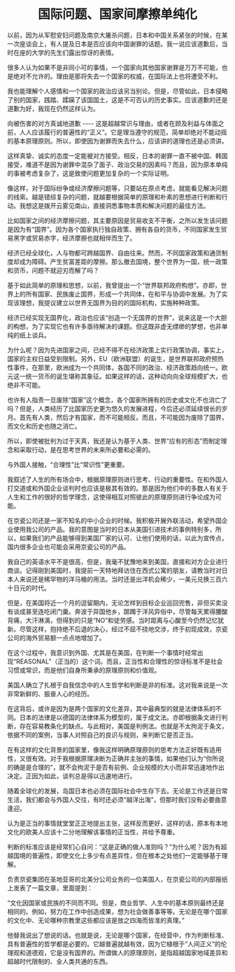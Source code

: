 <h1 align=center>国际问题、国家间摩擦单纯化</h1>

以前，因为从军慰安妇问题及南京大屠杀问题，日本和中国关系紧张的时候，在某一次座谈会上，有人提及日本是否应该向中国谢罪的话题。我一说应该道歉后，当时在座的大学的先生们露出惊讶的表情。

很多人认为如果不是非同小可的事情，一个国家向其他国家谢罪是万万不可能，也是绝对不允许的。理由是那将失去一个国家的权威，在国际法上也将遭受不利。

我也能理解个人感情和一个国家的政治应该另当别论。但是，尽管如此，日本侵略了别的国家，践踏、蹂躏了该国国土，这是不可否认的历史事实。应该道歉的还是道歉为好，我现在仍然这样认为。

向被伤害的对方真诚地道歉 ---- 这是超越常识与理由，或者在顾及利益与体面之前，人人应该履行的普遍性的“正义”。它是理当遵守的规范，简单却绝对不能动摇的基本原理原则。所以，即使因为谢罪而失去什么，应该讲的道理也还是必须讲。

这样真挚、诚实的态度一定能被对方接受。相反，日本的谢罪一直不被中国、韩国接受，难道不是因为谢罪中混杂了面子、政治交易的因素吗？而且，因为原本单纯的事被考虑复杂了，这是致使问题更加复杂的一个实际证明。

像这样，对于国际纷争或经济摩擦问题等，只要站在原点考虑，就能看见解决问题的线索。越是错综复杂的问题，就越要根据简单的原理和朴素的思想进行判断和行动。我想这是拨开云雾见南山，直接洞悉事物本质和解决问题的最佳方法。

比如国家之间的经济摩擦问题，其主要原因是贸易收支不平衡，之所以发生该问题是因为有“国界”。因为各个国家执行独自政策、拥有各自的货币，不同国家发生贸易黑字或贸易赤字，经济摩擦也就相伴而生了。

经济已经全球化，人与物都可跨越国界、自由往来。然而，不同国家政策和通货制度却成为障碍。产生贫富差距的摩擦。那么撤去国境，整个世界为一国，统一政策和货币，问题不就迎刃而解了吗？

基于如此简单的原理和思想，以前，我曾提出一个“世界联邦政府构想”。亦即，世界上的所有国家、民族废止国界，形成一个共同体，在和平与协调中发展。为了实现该理想，我提议建立以世界无国界为目的的国际机构，实施种种政策。

经济已经实现无国界化，政治也应该“创造一个无国界的世界”，说来这是一个大胆的构想，为了实现它也有许多亟待解决的课题。但这既非虚无缥缈的梦想，也非单纯的纸上谈兵。

为什么呢？因为先进国家之间，已经不得不在经济政策上实行政策协调，事实上，国家的主权日益受到限制。另外，EU（欧洲联盟）的诞生，是世界联邦政府预热性事件，在那里，欧洲成为一个共同体，各国不同的政治、经济政策趋向统一。欧元这一统一货币的诞生堪称其象征。如果这样的话，这种动向向全球规模扩大，也绝非不可能。

也许有人指责一旦废除“国家”这个概念，各个国家所拥有的历史或文化不也消亡了吗？但是，人类经历了比国家历史更为悠久的发展进程，今后还必须延续很长的岁月。首先有人类，然后才有国家，而不可能相反。而且，不可能因为废除了国界，而文化和历史也随之消亡。

所以，即使被批判为过于天真，我还是认为基于人类、世界“应有的形态”而制定理念和采取行动，是在思考世界的未来所必要和必需的。

与外国人接触，“合理性”比“常识性”更重要。

我叙述了人生的所有场合中，根据原理原则进行思考、行动的重要性。在和外国人打交道或和外国企业谈判时也应该是极其有效的。那是因为他们中的多数人有关于人生和工作的很好的哲学理念，这使得相互对照彼此的原理原则进行争论成为可能。

在京瓷公司还是一家不知名的中小企业的时候。我积极开展外联活动，希望外国企业使用我公司的产品。我的意图是当时的日本从美国引进技术的事例特别多，所以，如果我们的产品能够得到美国厂家的认可、让他们使用的话，以此为宣传点，国内很多企业也可能会采用京瓷公司的产品。

我自己的英语水平不是很高，但是，我毫不犹豫地来到美国，直接和对方企业进行商谈。记得刚到美国时，我提前一天特地拜访住在西式公寓的朋友，请教当时对日本人来说还是稀罕物的洋马桶的用法。当时还是出洋机会稀少，一美元兑换三百六十日元的时代。

但是，在美国将近一个月的逗留期内，无论怎样到目标企业巡回兜售，非但买卖没有谈成甚至连吃闭门羹。奔波于异国他乡，踯躅于洋风异俗中，尽管每天累得腰酸背痛，大汗淋漓，但得到的只是“NO”和徒劳感。当时距离与心酸至今仍然记忆犹新。尽管这样，抱持绝不后退的决心，经过不屈不挠地交涉，终于初现成效，京瓷公司的海外贸易额一点点地增加了。

在这个过程中，我意识到外国、尤其是在美国，在判断一个事情时经常出现“REASONAL”（正当的）这个词。而且，正当性和合理性的惊讶标准不是社会习惯或常识，而是他们自身所秉承的原理原则和价值观。

美国人确立了扎根于自我信念中的人生哲学和判断是非的标准。这对我来说是一次非常新鲜的、振奋人心的经历。

在这背后，或许是因为是两个国家的文化差异，其中最典型的就是法律体系的不同。日本的法律是以德国的法律体系为模型的，属于成文法。亦即根据条文进行判断，存在容易教条化的缺点。与此相对，美国是判例法。也就是不太拘泥于条文，依据不同的案例，当事人对照自己的良识与规则，来判断它是否正当。

在有这样的文化背景的国家里，像我这样明确原理原则的思考方法正好既有适用性，又很有效。对于我根据原理决断为正确并主张的事情，如果他们认为“你所说的确是是合理的”，就不会拘泥于是否有前例、企业规模的大小而非常迅速地作出决定。正因为如此，谈判总是得以迅速地进行。

随着全球化的发展，岛国日本也必须在国际社会中生存下去。无论是工作还是日常生活，我们都会与外国人交往，有时还必须“越洋出海”，但那时我们没有必要曲意逢迎。

认为是正当的事情就堂堂正正地提出主张，这样反而更好，这样的话，原本有本地文化的欧美人应该十二分地理解该事情的正当性，并给予尊重。

判断的标准应该是经常扪心自问：“这是正确的做人准则吗？”为什么呢？因为有超越国境的普遍性，即使文化上多少有点差异性，但在根本之处他们一定能够基于理解。

负责京瓷集团在圣地亚哥的北美分公司业务的一位美国人，在京瓷公司的内部报纸上发表了一篇文章，里面提到：

“文化因国家或民族的不同而不同。但是，商业哲学、人生中的基本原则最终还是相同的。例如，努力在工作中创造成果，想为社会做善事等等。无论是在哪个国家的文化中、无论哪种宗教里这些都应该是放之四海而皆准的真理。”

他替我说出了想说的话。也就是说，无论是哪个国家，在经营中，作为判断标准、具有普遍性的哲学都是必要的。它越普遍就越有效，因为它植根于“人间正义”的伦理观和道德观，它是没有国界的。所谓做人的原理原则，是指超越国家地域差异和超越时代限制的、全人类共通的东西。

